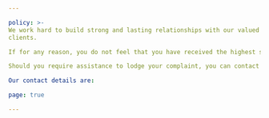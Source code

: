 ```yaml
---

policy: >-
We work hard to build strong and lasting relationships with our valued
clients.

If for any reason, you do not feel that you have received the highest standard of care, we encourage you to share this with us. By listening to your feedback, we can address any concerns and continually improve our service.

Should you require assistance to lodge your complaint, you can contact us and we will arrange the necessary support.

Our contact details are:

page: true

---
```

